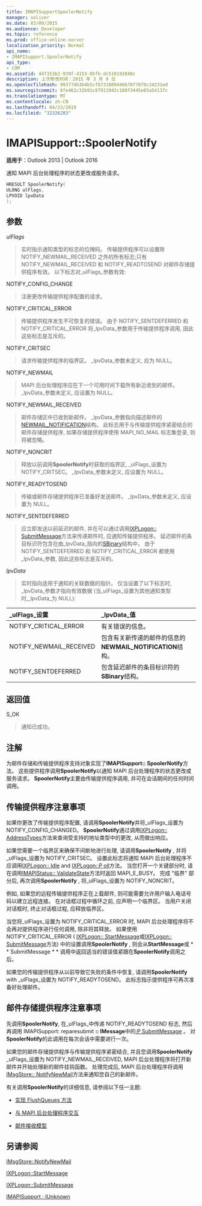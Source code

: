 ```yaml
---
title: IMAPISupportSpoolerNotify
manager: soliver
ms.date: 03/09/2015
ms.audience: Developer
ms.topic: reference
ms.prod: office-online-server
localization_priority: Normal
api_name:
- IMAPISupport.SpoolerNotify
api_type:
- COM
ms.assetid: d4f153b2-939f-4153-85fb-dc510193848c
description: 上次修改时间：2015 年 3 月 9 日
ms.openlocfilehash: 99377d63b4b5cf8731809446b70770f0c24231ed
ms.sourcegitcommit: 8fe462c32b91c87911942c188f3445e85a54137c
ms.translationtype: MT
ms.contentlocale: zh-CN
ms.lasthandoff: 04/23/2019
ms.locfileid: "32326283"
---
```

# <a name="imapisupportspoolernotify"></a>IMAPISupport::SpoolerNotify

  
  
**适用于**：Outlook 2013 | Outlook 2016 
  
通知 MAPI 后台处理程序的状态更改或服务请求。 
  
```cpp
HRESULT SpoolerNotify(
ULONG ulFlags,
LPVOID lpvData
);
```

## <a name="parameters"></a>参数

 _ulFlags_
  
> 实时指示通知类型的标志的位掩码。 传输提供程序可以设置除 NOTIFY_NEWMAIL_RECEIVED 之外的所有标志;只有 NOTIFY_NEWMAIL_RECEIVED 和 NOTIFY_READTOSEND 对邮件存储提供程序有效。 以下标志对_ulFlags_参数有效: 
    
NOTIFY_CONFIG_CHANGE 
  
> 注册更改传输提供程序配置的请求。 
    
NOTIFY_CRITICAL_ERROR 
  
> 传输提供程序发生不可恢复的错误。 由于 NOTIFY_SENTDEFERRED 和 NOTIFY_CRITICAL_ERROR 将_lpvData_参数用于传输提供程序调用, 因此这些标志是互斥的。 
    
NOTIFY_CRITSEC 
  
> 请求传输提供程序的临界区。 _lpvData_参数未定义, 应为 NULL。 
    
NOTIFY_NEWMAIL 
  
> MAPI 后台处理程序应在下一个可用时间下载所有新近收到的邮件。 _lpvData_参数未定义, 应设置为 NULL。 
    
NOTIFY_NEWMAIL_RECEIVED 
  
> 邮件存储区中已收到新邮件。 _lpvData_参数指向描述邮件的[NEWMAIL_NOTIFICATION](newmail_notification.md)结构。 此标志用于与传输提供程序紧密结合的邮件存储提供程序, 如果存储提供程序使用 MAPI_NO_MAIL 标志集登录, 则将被忽略。 
    
NOTIFY_NONCRIT 
  
> 释放以前调用**SpoolerNotify**时获取的临界区, _ulFlags_设置为 NOTIFY_CRITSEC。 _lpvData_参数未定义, 应设置为 NULL。 
    
NOTIFY_READYTOSEND 
  
> 传输或邮件存储提供程序已准备好发送邮件。 _lpvData_参数未定义, 应设置为 NULL。 
    
NOTIFY_SENTDEFERRED 
  
> 应立即发送以前延迟的邮件, 并在可以通过调用[IXPLogon:: SubmitMessage](ixplogon-submitmessage.md)方法来传递邮件时, 应通知传输提供程序。 延迟邮件的条目标识符包含在由_lpvData_指向的[SBinary](sbinary.md)结构中。 由于 NOTIFY_SENTDEFERRED 和 NOTIFY_CRITICAL_ERROR 都使用_lpvData_参数, 因此这些标志是互斥的。 
    
 _lpvData_
  
> 实时指向适用于通知的关联数据的指针。 仅当设置了以下标志时, _lpvData_参数才指向有效数据 (当_ulFlags_设置为其他通知类型时,_lpvData_为 NULL): 
    
|**_ulFlags_设置**|**_lpvData_值**|
|:-----|:-----|
|NOTIFY_CRITICAL_ERROR  <br/> |有关错误的信息。  <br/> |
|NOTIFY_NEWMAIL_RECEIVED  <br/> |包含有关新传递的邮件的信息的**NEWMAIL_NOTIFICATION**结构。  <br/> |
|NOTIFY_SENTDEFERRED  <br/> |包含延迟邮件的条目标识符的**SBinary**结构。  <br/> |
   
## <a name="return-value"></a>返回值

S_OK 
  
> 通知已成功。
    
## <a name="remarks"></a>注解

为邮件存储和传输提供程序支持对象实现了**IMAPISupport:: SpoolerNotify**方法。 这些提供程序调用**SpoolerNotify**以通知 MAPI 后台处理程序的状态更改或服务请求。 **SpoolerNotify**主要由传输提供程序调用, 并可在会话期间的任何时间调用。 
  
## <a name="notes-to-transport-providers"></a>传输提供程序注意事项

如果你更改了传输提供程序配置, 请调用**SpoolerNotify**并将_ulFlags_设置为 NOTIFY_CONFIG_CHANGED。 **SpoolerNotify**通过调用[IXPLogon:: AddressTypes](ixplogon-addresstypes.md)方法来查询受支持的地址类型中的更改, 从而做出响应。 
  
如果您需要一个临界区来确保不间断地进行处理, 请调用**SpoolerNotify** , 并将_ulFlags_设置为 NOTIFY_CRITSEC。 设置此标志将通知 MAPI 后台处理程序不应调用[IXPLogon:: Idle](ixplogon-idle.md) and [IXPLogon::P oll](ixplogon-poll.md)方法。 当您打开一个关键部分时, 请在调用[IMAPIStatus:: ValidateState](imapistatus-validatestate.md)方法时返回 MAPI_E_BUSY。 完成 "临界" 部分后, 再次调用**SpoolerNotify** , 将_ulFlags_设置为 NOTIFY_NONCRIT。 
  
例如, 如果您的远程传输提供程序正在上载邮件, 则可能需要允许用户输入电话号码以建立远程连接。 在对话框过程中循环之前, 应声明一个临界区。 当用户关闭对话框时, 终止对话框过程, 应释放临界区。
  
当您将_ulFlags_设置为 NOTIFY_CRITICAL_ERROR 时, MAPI 后台处理程序将不会再对提供程序进行任何调用, 除非将其释放。 如果使用 NOTIFY_CRITICAL_ERROR ( [IXPLogon:: StartMessage](ixplogon-startmessage.md)或[IXPLogon:: SubmitMessage](ixplogon-submitmessage.md)方法) 中的设置调用**SpoolerNotify** , 则会从**StartMessage**或 * * SubmitMessage * * 调用中返回适当的错误值紧跟在**SpoolerNotify**调用之后。 
  
如果您的传输提供程序从以前导致它失败的条件中恢复, 请调用**SpoolerNotify** with _ulFlags_设置为 NOTIFY_READYTOSEND。 此标志指示提供程序可再次准备好处理邮件。 
  
## <a name="notes-to-message-store-providers"></a>邮件存储提供程序注意事项

先调用**SpoolerNotify**, 在_ulFlags_中传递 NOTIFY_READYTOSEND 标志, 然后再调用 IMAPISupport: reparesubmit **:: IMessage**中的[:P SubmitMessage](imapisupport-preparesubmit.md) 。 对**SpoolerNotify**的此调用在每次会话中需要进行一次。 
  
如果您的邮件存储提供程序与传输提供程序紧密结合, 并且您调用**SpoolerNotify** _ulFlags_设置为 NOTIFY_NEWMAIL_RECEIVED, MAPI 后台处理程序将打开新邮件并开始处理新的邮件挂钩函数。 处理完成后, MAPI 后台处理程序将调用[IMsgStore:: NotifyNewMail](imsgstore-notifynewmail.md)方法来通知您自己的新邮件。 
  
有关调用**SpoolerNotify**的详细信息, 请参阅以下任一主题:
  
- [实现 FlushQueues 方法](implementing-the-flushqueues-method.md)
    
- [与 MAPI 后台处理程序交互](interacting-with-the-mapi-spooler.md)
    
- [邮件接收模型](message-reception-model.md)
    
## <a name="see-also"></a>另请参阅



[IMsgStore::NotifyNewMail](imsgstore-notifynewmail.md)
  
[IXPLogon::StartMessage](ixplogon-startmessage.md)
  
[IXPLogon::SubmitMessage](ixplogon-submitmessage.md)
  
[IMAPISupport : IUnknown](imapisupportiunknown.md)

